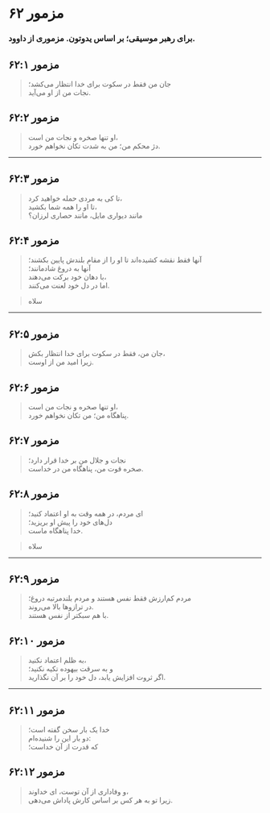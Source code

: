 # مزمور ۶۲

### برای رهبر موسیقی؛ بر اساس یدوتون. مزموری از داوود.

## مزمور ۶۲:۱

> جان من فقط در سکوت برای خدا انتظار می‌کشد؛  
> نجات من از او می‌آید.

## مزمور ۶۲:۲

> او تنها صخره و نجات من است،  
> دژ محکم من؛ من به شدت تکان نخواهم خورد.

---

## مزمور ۶۲:۳

> تا کی به مردی حمله خواهید کرد،  
> تا او را همه شما بکشید،  
> مانند دیواری مایل، مانند حصاری لرزان؟

## مزمور ۶۲:۴

> آنها فقط نقشه کشیده‌اند تا او را از مقام بلندش پایین بکشند؛  
> آنها به دروغ شادمانند؛  
> با دهان خود برکت می‌دهند،  
> اما در دل خود لعنت می‌کنند.

> سلاه

---

## مزمور ۶۲:۵

> جان من، فقط در سکوت برای خدا انتظار بکش،  
> زیرا امید من از اوست.

## مزمور ۶۲:۶

> او تنها صخره و نجات من است،  
> پناهگاه من؛ من تکان نخواهم خورد.

## مزمور ۶۲:۷

> نجات و جلال من بر خدا قرار دارد؛  
> صخره قوت من، پناهگاه من در خداست.

## مزمور ۶۲:۸

> ای مردم، در همه وقت به او اعتماد کنید؛  
> دل‌های خود را پیش او بریزید؛  
> خدا پناهگاه ماست.

> سلاه

---

## مزمور ۶۲:۹

> مردم کم‌ارزش فقط نفس هستند و مردم بلندمرتبه دروغ؛  
> در ترازوها بالا می‌روند.  
> با هم سبکتر از نفس هستند.

## مزمور ۶۲:۱۰

> به ظلم اعتماد نکنید،  
> و به سرقت بیهوده تکیه نکنید؛  
> اگر ثروت افزایش یابد، دل خود را بر آن نگذارید.

---

## مزمور ۶۲:۱۱

> خدا یک بار سخن گفته است؛  
> دو بار این را شنیده‌ام:  
> که قدرت از آن خداست؛

## مزمور ۶۲:۱۲

> و وفاداری از آن توست، ای خداوند،  
> زیرا تو به هر کس بر اساس کارش پاداش می‌دهی.
